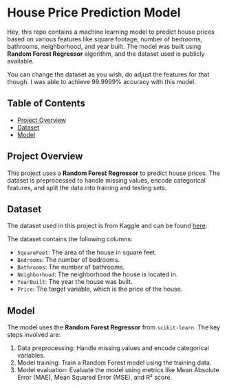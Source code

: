 # House Price Prediction Model

Hey, this repo contains a machine learning model to predict house prices based on various features like square footage, number of bedrooms, bathrooms, neighborhood, and year built. The model was built using **Random Forest Regressor** algorithm, and the dataset used is publicly available.

You can change the dataset as you wish, do adjust the features for that though. I was able to achieve 99.9999% accuracy with this model.

## Table of Contents
- [Project Overview](#project-overview)
- [Dataset](#dataset)
- [Model](#model)

  
## Project Overview

This project uses a **Random Forest Regressor** to predict house prices. The dataset is preprocessed to handle missing values, encode categorical features, and split the data into training and testing sets.

## Dataset

The dataset used in this project is from Kaggle and can be found [here](https://www.kaggle.com/datasets/muhammadbinimran/housing-price-prediction-data).

The dataset contains the following columns:
- `SquareFeet`: The area of the house in square feet.
- `Bedrooms`: The number of bedrooms.
- `Bathrooms`: The number of bathrooms.
- `Neighborhood`: The neighborhood the house is located in.
- `YearBuilt`: The year the house was built.
- `Price`: The target variable, which is the price of the house.

## Model

The model uses the **Random Forest Regressor** from `scikit-learn`. The key steps involved are:
1. Data preprocessing: Handle missing values and encode categorical variables.
2. Model training: Train a Random Forest model using the training data.
3. Model evaluation: Evaluate the model using metrics like Mean Absolute Error (MAE), Mean Squared Error (MSE), and R² score.


